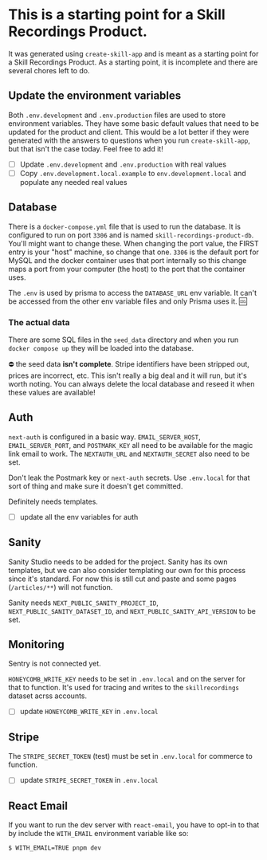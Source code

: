 # This is a starting point for a Skill Recordings Product.

It was generated using `create-skill-app` and is meant as a starting point for a Skill Recordings Product. As a starting point, it is incomplete and there are several chores left to do.

## Update the environment variables

Both `.env.development` and `.env.production` files are used to store environment variables. They have some basic default values that need to be updated for the product and client. This would be a lot better if they were generated with the answers to questions when you run `create-skill-app`, but that isn't the case today.  Feel free to add it!

- [ ] Update `.env.development` and `.env.production` with real values
- [ ] Copy `.env.development.local.example` to `env.development.local` and populate any needed real values

## Database

There is a `docker-compose.yml` file that is used to run the database. It is configured to run on port `3306` and is named `skill-recordings-product-db`. You'll might want to change these. When changing the port value, the FIRST entry is your "host" machine, so change that one. `3306` is the default port for MySQL and the docker container uses that port internally so this change maps a port from your computer (the host) to the port that the container uses.

The `.env` is used by prisma to access the `DATABASE_URL` env variable. It can't be accessed from the other env variable files and only Prisma uses it. 🆒


### The actual data

There are some SQL files in the `seed_data` directory and when you run `docker compose up` they will be loaded into the database.

⛔️ the seed data **isn't complete**. Stripe identifiers have been stripped out, prices are incorrect, etc. This isn't really a big deal and it will run, but it's worth noting. You can always delete the local database and reseed it when these values are available!

## Auth

`next-auth` is configured in a basic way. `EMAIL_SERVER_HOST`, `EMAIL_SERVER_PORT`, and `POSTMARK_KEY` all need to be available for the magic link email to work. The `NEXTAUTH_URL` and `NEXTAUTH_SECRET` also need to be set. 

Don't leak the Postmark key or `next-auth` secrets. Use `.env.local` for that sort of thing and make sure it doesn't get committed.

Definitely needs templates.

- [ ] update all the env variables for auth

## Sanity

Sanity Studio needs to be added for the project. Sanity has its own templates, but we can also consider templating our own for this process since it's standard. For now this is still cut and paste and some pages (`/articles/**`) will not function.

Sanity needs `NEXT_PUBLIC_SANITY_PROJECT_ID`, `NEXT_PUBLIC_SANITY_DATASET_ID`, and `NEXT_PUBLIC_SANITY_API_VERSION` to be set.

## Monitoring

Sentry is not connected yet.

`HONEYCOMB_WRITE_KEY` needs to be set in `.env.local` and on the server for that to function. It's used for tracing and writes to the `skillrecordings` dataset acrss accounts.

- [ ] update `HONEYCOMB_WRITE_KEY` in `.env.local`

## Stripe

The `STRIPE_SECRET_TOKEN` (test) must be set in `.env.local` for commerce to function. 

- [ ] update `STRIPE_SECRET_TOKEN` in `.env.local`

## React Email

If you want to run the dev server with `react-email`, you have to opt-in to
that by include the `WITH_EMAIL` environment variable like so:

```bash
$ WITH_EMAIL=TRUE pnpm dev
```
